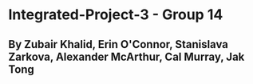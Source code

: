 # Integrated-Project-3 - Group 14

## By Zubair Khalid, Erin O'Connor, Stanislava Zarkova, Alexander McArthur, Cal Murray, Jak Tong
